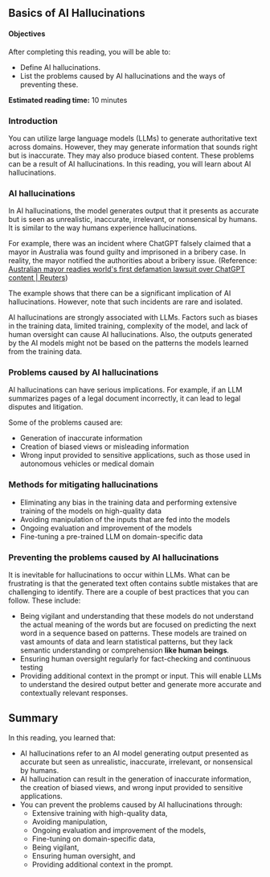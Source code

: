 <html>
<body>
<div class="markdown-body editormd-preview-container editormd-preview-active" previewcontainer="true"><h2><span class="header-link octicon octicon-link"></span>Basics of AI Hallucinations</h2><h4><span class="header-link octicon octicon-link"></span>Objectives</h4><p>After completing this reading, you will be able to:</p>
<ul>
<li>Define AI hallucinations.</li><li>List the problems caused by AI hallucinations and the ways of preventing these.</li></ul>
<p><strong>Estimated reading time:</strong> 10 minutes</p>
<h3><span class="header-link octicon octicon-link"></span>Introduction</h3><p>You can utilize large language models (LLMs) to generate authoritative text across domains. However, they may generate information that sounds right but is inaccurate. They may also produce biased content. These problems can be a result of AI hallucinations. In this reading, you will learn about AI hallucinations.</p>
<h3><span class="header-link octicon octicon-link"></span>AI hallucinations</h3><p>In AI hallucinations, the model generates output that it presents as accurate but is seen as unrealistic, inaccurate, irrelevant, or nonsensical by humans. It is similar to the way humans experience hallucinations.</p>
<p>For example, there was an incident where ChatGPT falsely claimed that a mayor in Australia was found guilty and imprisoned in a bribery case. In reality, the mayor notified the authorities about a bribery issue. (Reference: <a href="https://www.reuters.com/technology/australian-mayor-readies-worlds-first-defamation-lawsuit-over-chatgpt-content-2023-04-05/" target="_blank" rel="noopener noreferrer" title="Australian mayor readies world’s first defamation lawsuit over ChatGPT content | Reuters">Australian mayor readies world's first defamation lawsuit over ChatGPT content | Reuters</a>)</p>
<p>The example shows that there can be a significant implication of AI hallucinations. However, note that such incidents are rare and isolated.</p>
<p>AI hallucinations are strongly associated with LLMs. Factors such as biases in the training data, limited training, complexity of the model, and lack of human oversight can cause AI hallucinations. Also, the outputs generated by the AI models might not be based on the patterns the models learned from the training data.</p>
<h3><span class="header-link octicon octicon-link"></span>Problems caused by AI hallucinations</h3><p>AI hallucinations can have serious implications. For example, if an LLM summarizes pages of a legal document incorrectly, it can lead to legal disputes and litigation.</p>
<p>Some of the problems caused are:</p>
<ul>
<li>Generation of inaccurate information</li><li>Creation of biased views or misleading information</li><li>Wrong input provided to sensitive applications, such as those used in autonomous vehicles or medical domain</li></ul>
<h3><span class="header-link octicon octicon-link"></span>Methods for mitigating hallucinations</h3><ul>
<li>Eliminating any bias in the training data and performing extensive training of the models on high-quality data</li><li>Avoiding manipulation of the inputs that are fed into the models </li><li>Ongoing evaluation and improvement of the models</li><li>Fine-tuning a pre-trained LLM on domain-specific data</li></ul>
<h3><span class="header-link octicon octicon-link"></span>Preventing the problems caused by AI hallucinations</h3><p>It is inevitable for hallucinations to occur within LLMs. What can be frustrating is that the generated text often contains subtle mistakes that are challenging to identify. There are a couple of best practices that you can follow. These include:</p>
<ul>
<li>Being vigilant and understanding that these models do not understand the actual meaning of the words but are focused on predicting the next word in a sequence based on patterns. These models are trained on vast amounts of data and learn statistical patterns, but they lack semantic understanding or comprehension <strong>like human beings</strong>.</li><li>Ensuring human oversight regularly for fact-checking and continuous testing </li><li>Providing additional context in the prompt or input. This will enable LLMs to understand the desired output better and generate more accurate and contextually relevant responses.</li></ul>
<h2><span class="header-link octicon octicon-link"></span>Summary</h2><p>In this reading, you learned that:</p>
<ul>
<li>AI hallucinations refer to an AI model generating output presented as accurate but seen as unrealistic, inaccurate, irrelevant, or nonsensical by humans.</li><li>AI hallucination can result in the generation of inaccurate information, the creation of biased views, and wrong input provided to sensitive applications.</li><li>You can prevent the problems caused by AI hallucinations through:<ul>
<li>Extensive training with high-quality data,</li><li>Avoiding manipulation,</li><li>Ongoing evaluation and improvement of the models,</li><li>Fine-tuning on domain-specific data,</li><li>Being vigilant,</li><li>Ensuring human oversight, and</li><li>Providing additional context in the prompt.</li></ul>
</li></ul>
 

</div>
</body>
</html>
